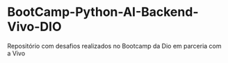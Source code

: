 # BootCamp-Python-AI-Backend-Vivo-DIO
 Repositório com desafios realizados no Bootcamp da Dio em parceria com a Vivo
